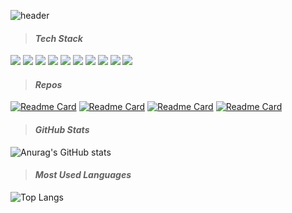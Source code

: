 
![header](https://capsule-render.vercel.app/api?type=waving&height=250&color=gradient&animation=fadeIn&fontColor=ffffff&fontAlign=20&fontAlignY=48&descAlign=20&descAlignY=60&text=Tim&fontSize=40&desc=Android%20Developer)
> #### *Tech Stack*   
<img src="https://img.shields.io/badge/-iOS-000000?style=flat&logo=iOS%logoColor=white"/> <img src="https://img.shields.io/badge/-Swift-FA7343?style=flat&logo=Swift&logoColor=white"/> <img src="https://img.shields.io/badge/-CocoaPods-EE3322?style=flat&logo=CocoaPods&logoColor=white"/> <img src="https://img.shields.io/badge/-ReactiveX-B7178C?style=flat&logo=ReactiveX&logoColor=white"/> <img src="https://img.shields.io/badge/-Java-007396?style=flat&logo=Java&logoColor=white"/> <img src="https://img.shields.io/badge/-Android-3DDC84?style=flat&logo=Android&logoColor=white"/> <img src="https://img.shields.io/badge/-HTML5-E34F26?style=flat&logo=HTML5&logoColor=white"/> <img src="https://img.shields.io/badge/-CSS3-1572B6?style=flat&logo=CSS3&logoColor=white"/> <img src="https://img.shields.io/badge/-JavaScript-F7DF1E?style=flat&logo=JavaScript&logoColor=white"/> <img src="https://img.shields.io/badge/-Spring-6DB33F?style=flat&logo=Spring&logoColor=white"/>           
     
     
> #### *Repos*
[![Readme Card](https://github-readme-stats.vercel.app/api/pin/?username=bsw112&description=true&theme=nord&hide_border=true&repo=memo-app)](https://github.com/bsw112/memo-app)
[![Readme Card](https://github-readme-stats.vercel.app/api/pin/?username=bsw112&description=true&theme=nord&hide_border=true&repo=FLO)](https://github.com/bsw112/FLO)
[![Readme Card](https://github-readme-stats.vercel.app/api/pin/?username=bsw112&description=true&theme=nord&hide_border=true&repo=modu_worldcup)](https://github.com/bsw112/modu_worldcup)
[![Readme Card](https://github-readme-stats.vercel.app/api/pin/?username=bsw112&description=true&theme=nord&hide_border=true&repo=vote-vote)](https://github.com/bsw112/vote-vote)       


> #### *GitHub Stats*
![Anurag's GitHub stats](https://github-readme-stats-one-bice.vercel.app/api?username=bsw112&show_icons=true&theme=material-palenight&count_private=true&hide_border=true&include_all_commits=true&role=OWNER,ORGANIZATION_MEMBER,COLLABORATOR&hide_title=true&hide=contribs)    
  
  
> #### *Most Used Languages*
![Top Langs](https://github-readme-stats.vercel.app/api/top-langs/?username=bsw112&layout=compact&theme=material-palenight&hide_border=true&hide_title=true)   
